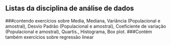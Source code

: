 ## Listas da disciplina de análise de dados
###contendo exercícios sobre Media, Mediana, Variância (Populacional e amostral), Desvio Padrão (Populacional e amostral), Coeficiente de variação (Populacional e amostral), Quartis., Histograma, Box plot.
###Contém também exercícios sobre regressão linear
